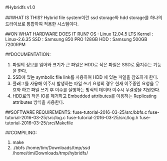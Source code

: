 #Hybridfs v1.0

##WHAT IS THIS?
   Hybrid file system이란 ssd storage와 hdd storage를 하나의 드라이브로 통합하여 적용한 시스템이다.

##ON WHAT HARDWARE DOES IT RUN?
   OS : Linux 12.04.5 LTS
   Kernel : Linux-2.6.35
   SSD : Samsung 850 PRO 128GB
   HDD : Samsung 500GB 7200RPM

##DOCUMENTATION:
   1. 파일의 정보를 읽어와 크기가 큰 파일은 HDD로 작은 파일은 SSD로 옮겨주는 기능을 한다.
   2. SSD에 있는 symbolic file link를 사용하여 HDD 에 있는 파일을 참조하게 한다.
   3. 플래그를 사용해 이주시 발생하는 파일 쓰기 요청의 경우 현재 이주중인 요청을 무효화 하고 파일 쓰기 후 이주를 실행하는 방식의 데이타 이주시 무결성을 지원한다.
   4. HDD로의 작은 IO를 제거하고 Embedded attributes를 이용하는 Replicating attributes 방식을 사용한다.

##SOFTWARE REQUIREMENTS:
   fuse-tutorial-2016-03-25/src/bbfs.c
   fuse-tutorial-2016-03-25/src/log.c
   fuse-tutorial-2016-03-25/src/log.h
   fuse-tutorial-2016-03-25/src/Makefile

##COMPILING:
   1) make
   2) ./bbfs /home/tim/Downloads/tmp/ssd /home/tim/Downloads/tmp/hybridfs/
